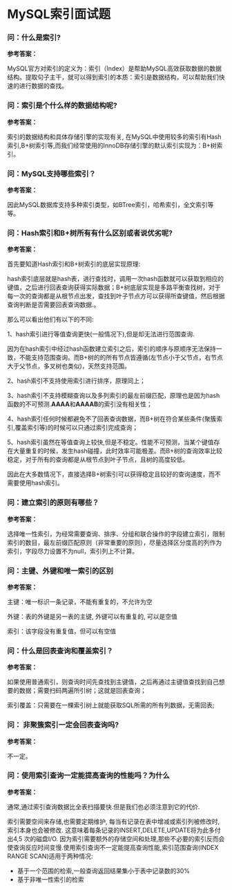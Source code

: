 # MySQL索引面试题
### **问：什么是索引?**

**参考答案：**

MySQL官方对索引的定义为：索引（Index）是帮助MySQL高效获取数据的数据结构。提取句子主干，就可以得到索引的本质：索引是数据结构，可以帮助我们快速的进行数据的查找。



### 问：索引是个什么样的数据结构呢?

**参考答案：**

索引的数据结构和具体存储引擎的实现有关, 在MySQL中使用较多的索引有Hash索引,B+树索引等,而我们经常使用的InnoDB存储引擎的默认索引实现为：B+树索引。



### 问：MySQL支持哪些索引？

**参考答案：**

因此MySQL数据库支持多种索引类型，如BTree索引，哈希索引，全文索引等等。



### 问：Hash索引和B+树所有有什么区别或者说优劣呢?

**参考答案：**

首先要知道Hash索引和B+树索引的底层实现原理:

hash索引底层就是hash表，进行查找时，调用一次hash函数就可以获取到相应的键值，之后进行回表查询获得实际数据；B+树底层实现是多路平衡查找树，对于每一次的查询都是从根节点出发，查找到叶子节点方可以获得所查键值，然后根据查询判断是否需要回表查询数据.。

那么可以看出他们有以下的不同:

1、hash索引进行等值查询更快(一般情况下),但是却无法进行范围查询.

因为在hash索引中经过hash函数建立索引之后，索引的顺序与原顺序无法保持一致，不能支持范围查询。而B+树的的所有节点皆遵循(左节点小于父节点，右节点大于父节点，多叉树也类似)，天然支持范围。

2、hash索引不支持使用索引进行排序，原理同上；

3、hash索引不支持模糊查询以及多列索引的最左前缀匹配，原理也是因为hash函数的不可预测.**AAAA**和**AAAAB**的索引没有相关性；

4、hash索引任何时候都避免不了回表查询数据，而B+树在符合某些条件(聚簇索引,覆盖索引等)的时候可以只通过索引完成查询；

5、hash索引虽然在等值查询上较快,但是不稳定。性能不可预测，当某个键值存在大量重复的时候，发生hash碰撞，此时效率可能极差。而B+树的查询效率比较稳定，对于所有的查询都是从根节点到叶子节点，且树的高度较低。

因此在大多数情况下，直接选择B+树索引可以获得稳定且较好的查询速度，而不需要使用hash索引。



### 问：建立索引的原则有哪些？

**参考答案：**

选择唯一性索引，为经常需要查询、排序、分组和联合操作的字段建立索引，限制索引的数目，最左前缀匹配原则（非常重要的原则），尽量选择区分度高的列作为索引，字段尽力设置不为null，索引列上不计算。



### 问：主键、外键和唯一索引的区别

**参考答案：**

主键：唯一标识一条记录，不能有重复的，不允许为空

外键：表的外键是另一表的主键, 外键可以有重复的, 可以是空值

索引：该字段没有重复值，但可以有空值



### 





### 问：什么是回表查询和覆盖索引？

**参考答案：**

如果使用普通索引，则查询时间先查找到主键值，之后再通过主键值查找到自己想要的数据；需要扫码两遍所引树；这就是回表查询；

索引覆盖：只需要在一棵索引树上就能获取SQL所需的所有列数据，无需回表;





### 问： 非聚簇索引一定会回表查询吗?

**参考答案：**

不一定。





### 问：使用索引查询一定能提高查询的性能吗？为什么

**参考答案：**

通常,通过索引查询数据比全表扫描要快.但是我们也必须注意到它的代价.

索引需要空间来存储,也需要定期维护, 每当有记录在表中增减或索引列被修改时,索引本身也会被修改. 这意味着每条记录的INSERT,DELETE,UPDATE将为此多付出4,5 次的磁盘I/O. 因为索引需要额外的存储空间和处理,那些不必要的索引反而会使查询反应时间变慢.使用索引查询不一定能提高查询性能,索引范围查询(INDEX RANGE SCAN)适用于两种情况:

- 基于一个范围的检索,一般查询返回结果集小于表中记录数的30%
- 基于非唯一性索引的检索
